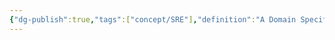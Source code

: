 ```yaml
---
{"dg-publish":true,"tags":["concept/SRE"],"definition":"A Domain Specific Language is a programming language with a higher level of abstraction optimized for a specific class of problems.","aliases":["DSL"],"creation_date":"2024-05-02 18:51","permalink":"/concepts/domain-specific-language/","dgPassFrontmatter":true}
---
```


